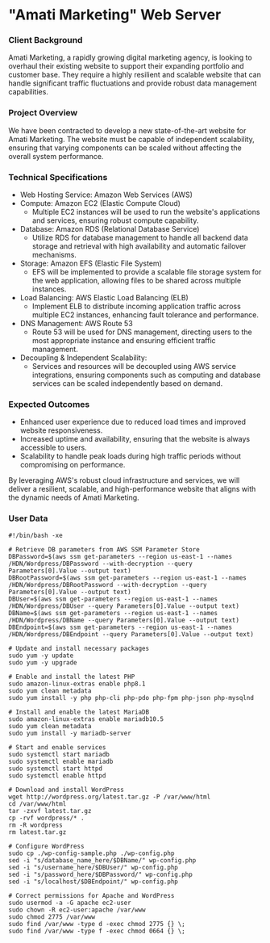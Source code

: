 # "Amati Marketing" Web Server


### Client Background

Amati Marketing, a rapidly growing digital marketing agency, is looking to overhaul their existing website to support their expanding portfolio and customer base. They require a highly resilient and scalable website that can handle significant traffic fluctuations and provide robust data management capabilities.

### Project Overview

We have been contracted to develop a new state-of-the-art website for Amati Marketing. The website must be capable of independent scalability, ensuring that varying components can be scaled without affecting the overall system performance.

### Technical Specifications

- Web Hosting Service: Amazon Web Services (AWS)
- Compute: Amazon EC2 (Elastic Compute Cloud)
    - Multiple EC2 instances will be used to run the website's applications and services, ensuring robust compute capability.
- Database: Amazon RDS (Relational Database Service)
    - Utilize RDS for database management to handle all backend data storage and retrieval with high availability and automatic failover mechanisms.
- Storage: Amazon EFS (Elastic File System)
    - EFS will be implemented to provide a scalable file storage system for the web application, allowing files to be shared across multiple instances.
- Load Balancing: AWS Elastic Load Balancing (ELB)
    - Implement ELB to distribute incoming application traffic across multiple EC2 instances, enhancing fault tolerance and performance.
- DNS Management: AWS Route 53
    - Route 53 will be used for DNS management, directing users to the most appropriate instance and ensuring efficient traffic management.
- Decoupling & Independent Scalability:
    - Services and resources will be decoupled using AWS service integrations, ensuring components such as computing and database services can be scaled independently based on demand.

### Expected Outcomes

- Enhanced user experience due to reduced load times and improved website responsiveness.
- Increased uptime and availability, ensuring that the website is always accessible to users.
- Scalability to handle peak loads during high traffic periods without compromising on performance.

By leveraging AWS's robust cloud infrastructure and services, we will deliver a resilient, scalable, and high-performance website that aligns with the dynamic needs of Amati Marketing.


### User Data
```
#!/bin/bash -xe

# Retrieve DB parameters from AWS SSM Parameter Store
DBPassword=$(aws ssm get-parameters --region us-east-1 --names /HDN/Wordpress/DBPassword --with-decryption --query Parameters[0].Value --output text)
DBRootPassword=$(aws ssm get-parameters --region us-east-1 --names /HDN/Wordpress/DBRootPassword --with-decryption --query Parameters[0].Value --output text)
DBUser=$(aws ssm get-parameters --region us-east-1 --names /HDN/Wordpress/DBUser --query Parameters[0].Value --output text)
DBName=$(aws ssm get-parameters --region us-east-1 --names /HDN/Wordpress/DBName --query Parameters[0].Value --output text)
DBEndpoint=$(aws ssm get-parameters --region us-east-1 --names /HDN/Wordpress/DBEndpoint --query Parameters[0].Value --output text)

# Update and install necessary packages
sudo yum -y update
sudo yum -y upgrade

# Enable and install the latest PHP
sudo amazon-linux-extras enable php8.1
sudo yum clean metadata
sudo yum install -y php php-cli php-pdo php-fpm php-json php-mysqlnd

# Install and enable the latest MariaDB
sudo amazon-linux-extras enable mariadb10.5
sudo yum clean metadata
sudo yum install -y mariadb-server

# Start and enable services
sudo systemctl start mariadb
sudo systemctl enable mariadb
sudo systemctl start httpd
sudo systemctl enable httpd

# Download and install WordPress
wget http://wordpress.org/latest.tar.gz -P /var/www/html
cd /var/www/html
tar -zxvf latest.tar.gz
cp -rvf wordpress/* .
rm -R wordpress
rm latest.tar.gz

# Configure WordPress
sudo cp ./wp-config-sample.php ./wp-config.php
sed -i "s/database_name_here/$DBName/" wp-config.php
sed -i "s/username_here/$DBUser/" wp-config.php
sed -i "s/password_here/$DBPassword/" wp-config.php
sed -i "s/localhost/$DBEndpoint/" wp-config.php

# Correct permissions for Apache and WordPress
sudo usermod -a -G apache ec2-user
sudo chown -R ec2-user:apache /var/www
sudo chmod 2775 /var/www
sudo find /var/www -type d -exec chmod 2775 {} \;
sudo find /var/www -type f -exec chmod 0664 {} \;
```